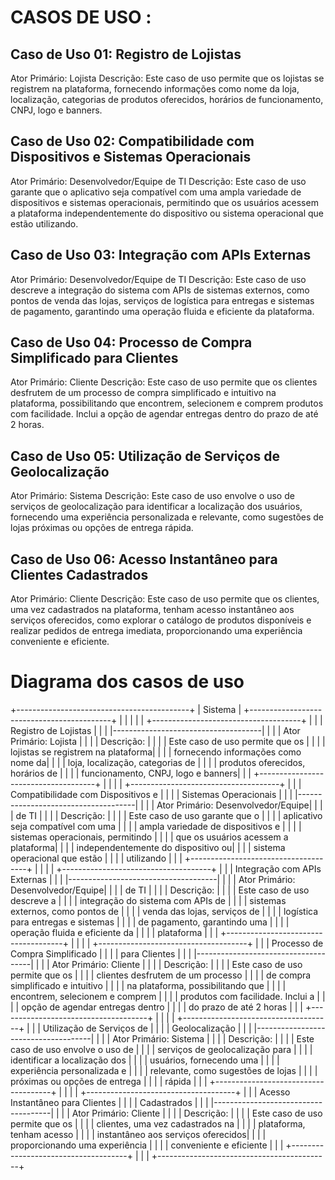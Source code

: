 # CASOS DE USO :



## Caso de Uso 01: Registro de Lojistas

Ator Primário: Lojista
Descrição: Este caso de uso permite que os lojistas se registrem na plataforma, fornecendo informações como nome da loja, localização, categorias de produtos oferecidos, horários de funcionamento, CNPJ, logo e banners.

## Caso de Uso 02: Compatibilidade com Dispositivos e Sistemas Operacionais

Ator Primário: Desenvolvedor/Equipe de TI
Descrição: Este caso de uso garante que o aplicativo seja compatível com uma ampla variedade de dispositivos e sistemas operacionais, permitindo que os usuários acessem a plataforma independentemente do dispositivo ou sistema operacional que estão utilizando.

## Caso de Uso 03: Integração com APIs Externas

Ator Primário: Desenvolvedor/Equipe de TI
Descrição: Este caso de uso descreve a integração do sistema com APIs de sistemas externos, como pontos de venda das lojas, serviços de logística para entregas e sistemas de pagamento, garantindo uma operação fluida e eficiente da plataforma.

## Caso de Uso 04: Processo de Compra Simplificado para Clientes

Ator Primário: Cliente
Descrição: Este caso de uso permite que os clientes desfrutem de um processo de compra simplificado e intuitivo na plataforma, possibilitando que encontrem, selecionem e comprem produtos com facilidade. Inclui a opção de agendar entregas dentro do prazo de até 2 horas.

## Caso de Uso 05: Utilização de Serviços de Geolocalização

Ator Primário: Sistema
Descrição: Este caso de uso envolve o uso de serviços de geolocalização para identificar a localização dos usuários, fornecendo uma experiência personalizada e relevante, como sugestões de lojas próximas ou opções de entrega rápida.

## Caso de Uso 06: Acesso Instantâneo para Clientes Cadastrados

Ator Primário: Cliente
Descrição: Este caso de uso permite que os clientes, uma vez cadastrados na plataforma, tenham acesso instantâneo aos serviços oferecidos, como explorar o catálogo de produtos disponíveis e realizar pedidos de entrega imediata, proporcionando uma experiência conveniente e eficiente.

# Diagrama dos casos de uso

+-------------------------------------------+
|              Sistema                      |
+-------------------------------------------+
|                                           |
|                                           |
|  +-------------------------------------+  |
|  | Registro de Lojistas                |  |
|  |-------------------------------------|  |
|  | Ator Primário: Lojista              |  |
|  | Descrição:                           |  |
|  |  Este caso de uso permite que os    |  |
|  |  lojistas se registrem na plataforma|  |
|  |  fornecendo informações como nome da|  |
|  |  loja, localização, categorias de   |  |
|  |  produtos oferecidos, horários de   |  |
|  |  funcionamento, CNPJ, logo e banners|  |
|  +-------------------------------------+  |
|                                           |
|  +-------------------------------------+  |
|  | Compatibilidade com Dispositivos e  |  |
|  | Sistemas Operacionais               |  |
|  |-------------------------------------|  |
|  | Ator Primário: Desenvolvedor/Equipe|  |
|  | de TI                                |  |
|  | Descrição:                           |  |
|  |  Este caso de uso garante que o     |  |
|  |  aplicativo seja compatível com uma |  |
|  |  ampla variedade de dispositivos e  |  |
|  |  sistemas operacionais, permitindo  |  |
|  |  que os usuários acessem a plataforma| |
|  |  independentemente do dispositivo ou|  |
|  |  sistema operacional que estão      |  |
|  |  utilizando                         |  |
|  +-------------------------------------+  |
|                                           |
|  +-------------------------------------+  |
|  | Integração com APIs Externas        |  |
|  |-------------------------------------|  |
|  | Ator Primário: Desenvolvedor/Equipe|  |
|  | de TI                                |  |
|  | Descrição:                           |  |
|  |  Este caso de uso descreve a         |  |
|  |  integração do sistema com APIs de  |  |
|  |  sistemas externos, como pontos de  |  |
|  |  venda das lojas, serviços de       |  |
|  |  logística para entregas e sistemas |  |
|  |  de pagamento, garantindo uma       |  |
|  |  operação fluida e eficiente da    |  |
|  |  plataforma                         |  |
|  +-------------------------------------+  |
|                                           |
|  +-------------------------------------+  |
|  | Processo de Compra Simplificado     |  |
|  | para Clientes                        |  |
|  |-------------------------------------|  |
|  | Ator Primário: Cliente              |  |
|  | Descrição:                           |  |
|  |  Este caso de uso permite que os    |  |
|  |  clientes desfrutem de um processo |  |
|  |  de compra simplificado e intuitivo |  |
|  |  na plataforma, possibilitando que  |  |
|  |  encontrem, selecionem e comprem    |  |
|  |  produtos com facilidade. Inclui a  |  |
|  |  opção de agendar entregas dentro   |  |
|  |  do prazo de até 2 horas            |  |
|  +-------------------------------------+  |
|                                           |
|  +-------------------------------------+  |
|  | Utilização de Serviços de           |  |
|  | Geolocalização                       |  |
|  |-------------------------------------|  |
|  | Ator Primário: Sistema              |  |
|  | Descrição:                           |  |
|  |  Este caso de uso envolve o uso de  |  |
|  |  serviços de geolocalização para    |  |
|  |  identificar a localização dos      |  |
|  |  usuários, fornecendo uma           |  |
|  |  experiência personalizada e        |  |
|  |  relevante, como sugestões de lojas |  |
|  |  próximas ou opções de entrega      |  |
|  |  rápida                             |  |
|  +-------------------------------------+  |
|                                           |
|  +-------------------------------------+  |
|  | Acesso Instantâneo para Clientes    |  |
|  | Cadastrados                         |  |
|  |-------------------------------------|  |
|  | Ator Primário: Cliente              |  |
|  | Descrição:                           |  |
|  |  Este caso de uso permite que os    |  |
|  |  clientes, uma vez cadastrados na   |  |
|  |  plataforma, tenham acesso          |  |
|  |  instantâneo aos serviços oferecidos|  |
|  |  proporcionando uma experiência     |  |
|  |  conveniente e eficiente            |  |
|  +-------------------------------------+  |
|                                           |
+-------------------------------------------+

